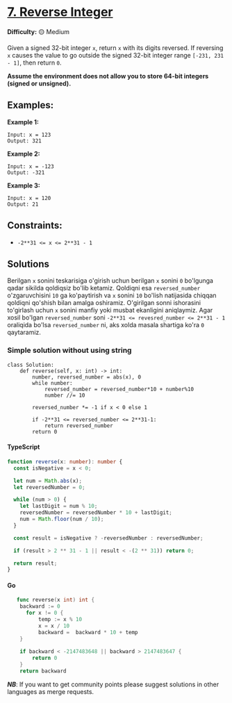 # [7. Reverse Integer](https://leetcode.com/problems/reverse-integer/)

**Difficulty:** :yellow_circle: Medium

Given a signed 32-bit integer `x`, return `x` with its digits reversed. If reversing
`x` causes the value to go outside the signed 32-bit integer range `[-231, 231 - 1]`,
then return `0`.

**Assume the environment does not allow you to store 64-bit integers (signed or unsigned).**

## Examples:

**Example 1:**

```text
Input: x = 123
Output: 321
```

**Example 2:**

```text
Input: x = -123
Output: -321
```

**Example 3:**

```text
Input: x = 120
Output: 21
```

## Constraints:

- `-2**31 <= x <= 2**31 - 1`

## Solutions

Berilgan `x` sonini teskarisiga o'girish uchun berilgan `x` sonini `0` bo'lgunga qadar
sikilda qoldiqsiz bo'lib ketamiz. Qoldiqni esa `reversed_number` o'zgaruvchisini `10` ga
ko'paytirish va `x` sonini `10` bo'lish natijasida chiqqan qoldiqni qo'shish
bilan amalga oshiramiz. O'girilgan sonni ishorasini to'girlash uchun `x` sonini
manfiy yoki musbat ekanligini aniqlaymiz. Agar xosil bo'lgan `reversed_number` soni
`-2**31 <= revesred_number <= 2**31 - 1` oraliqida bo'lsa `reversed_number` ni, aks xolda
masala shartiga ko'ra `0` qaytaramiz.

### Simple solution without using string

```python3
class Solution:
    def reverse(self, x: int) -> int:
        number, reversed_number = abs(x), 0
        while number:
            reversed_number = reversed_number*10 + number%10
            number //= 10

        reversed_number *= -1 if x < 0 else 1

        if -2**31 <= reversed_number <= 2**31-1:
            return reversed_number
        return 0
```

#### TypeScript

```typescript
function reverse(x: number): number {
  const isNegative = x < 0;

  let num = Math.abs(x);
  let reversedNumber = 0;

  while (num > 0) {
    let lastDigit = num % 10;
    reversedNumber = reversedNumber * 10 + lastDigit;
    num = Math.floor(num / 10);
  }

  const result = isNegative ? -reversedNumber : reversedNumber;

  if (result > 2 ** 31 - 1 || result < -(2 ** 31)) return 0;

  return result;
}
```

#### Go
```go
   func reverse(x int) int { 
    backward := 0
	  for x != 0 {
		  temp := x % 10
		  x = x / 10
		  backward =  backward * 10 + temp
	}
    
    if backward < -2147483648 || backward > 2147483647 {
		return 0
	}
    return backward
```

**_NB_**: If you want to get community points please suggest solutions in other languages as merge requests.
